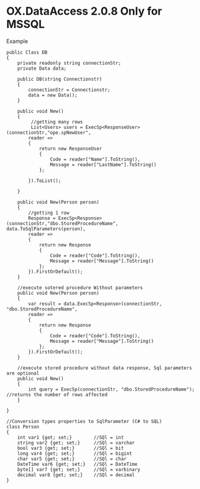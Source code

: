 # OX.DataAccess 2.0.8 Only for MSSQL



Example
    
    public Class DB
    {
        private readonly string connectionStr;
        private Data data;

        public DB(string Connectionstr) 
        {
            connectionStr = Connectionstr;
            data = new Data();
        }
        
        public void New()
        {    
             //getting many rows
             List<Users> users = ExecSp<ResponseUser>(connectionStr,"ope.spNewUser",
            reader =>
            {
                return new ResponseUser
                {
                    Code = reader["Name"].ToString(),
                    Message = reader["LastName"].ToString()
                };

            }).ToList();
            
        }

        public void New(Person person)
        {  
            //getting 1 row
            Response = ExecSp<Response>(connectionStr,"dbo.StoredProcedureName", data.ToSqlParameters(person),
            reader =>
            {
                return new Response
                {
                    Code = reader["Code"].ToString(),
                    Message = reader["Message"].ToString()
                };
            }).FirstOrDefault();
        }

        //execute sotered procedure Without parameters
        public void New(Person person)
        {            
            var result = data.ExecSp<Response>(connectionStr, "dbo.StoredProcedureName",
            reader =>
            {
                return new Response
                {
                    Code = reader["Code"].ToString(),
                    Message = reader["Message"].ToString()
                };
            }).FirstOrDefault();
        }

        //execute stored procedure without data response, Sql parameters are optional
        public void New()
        {                       
            int query = ExecSp(connectionStr, "dbo.StoredProcedureName");  //returns the number of rows affected          
        }

    }

    //Conversion types properties to SqlParameter (C# to SQL)
    class Person
    {
        int var1 {get; set;}        //SQl = int
        string var2 {get; set;}     //SQl = varchar
        bool var3 {get; set;}       //SQl = bit
        long var4 {get; set;}       //SQl = bigint
        char var5 {get; set;}       //SQl = char
        DateTime var6 {get; set;}   //SQl = DateTime
        byte[] var7 {get; set;}     //SQl = varbinary
        decimal var8 {get; set;}    //SQl = decimal
    }